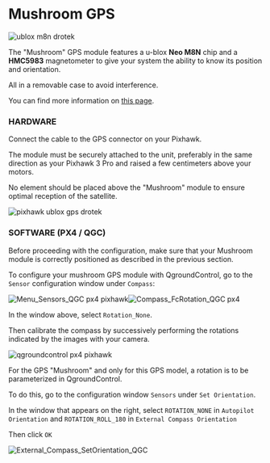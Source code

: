 # Mushroom GPS

![](https://drotek.com/wp-content/uploads/2017/01/ublox-neo-m8n-gps-hmc5983-compass.jpg "ublox m8n drotek")

The "Mushroom" GPS module features a u-blox **Neo M8N** chip and a **HMC5983** magnetometer to give your system the ability to know its position and orientation.

All in a removable case to avoid interference.

You can find more information on [this page](https://drotek.com/shop/en/drotek-parts/820-ublox-neo-m8n-gps-hmc5983-compass.html).

### HARDWARE

Connect the cable to the GPS connector on your Pixhawk.

The module must be securely attached to the unit, preferably in the same direction as your Pixhawk 3 Pro and raised a few centimeters above your motors.

No element should be placed above the "Mushroom" module to ensure optimal reception of the satellite.

![](https://drotek.com/wp-content/uploads/2017/01/DSC02039-700x369.jpg "pixhawk ublox gps drotek")

### SOFTWARE \(PX4 / QGC\)

Before proceeding with the configuration, make sure that your Mushroom module is correctly positioned as described in the previous section.

To configure your mushroom GPS module with QgroundControl, go to the `Sensor` configuration window under `Compass`:

![](https://drotek.com/wp-content/uploads/2017/01/Menu_Sensors_QGC.png "Menu\_Sensors\_QGC px4 pixhawk")![](https://drotek.com/wp-content/uploads/2017/01/Compass_FcRotation_QGC.png "Compass\_FcRotation\_QGC px4")

In the window above, select `Rotation_None`.

Then calibrate the compass by successively performing the rotations indicated by the images with your camera.

![](https://drotek.com/wp-content/uploads/2017/01/Window_Compass_Calib_QGC-700x460.png "qgroundcontrol px4 pixhawk")

For the GPS "Mushroom" and only for this GPS model, a rotation is to be parameterized in QgroundControl.

To do this, go to the configuration window `Sensors` under `Set Orientation`.

In the window that appears on the right, select `ROTATION_NONE` in `Autopilot Orientation` and `ROTATION_ROLL_180` in `External Compass Orientation`

Then click `OK`

![](https://drotek.com/wp-content/uploads/2017/01/External_Compass_SetOrientation_QGC-250x175.png "External\_Compass\_SetOrientation\_QGC")

